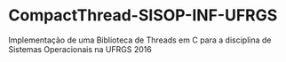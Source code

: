 # CompactThread-SISOP-INF-UFRGS
Implementação de uma Biblioteca de Threads em C para a disciplina de Sistemas Operacionais na UFRGS 2016
